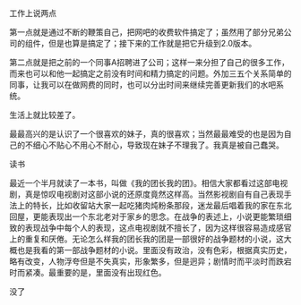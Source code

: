 工作上说两点

第一点就是通过不断的鞭策自己，把网吧的收费软件搞定了；虽然用了部分兄弟公司的组件，但是也算是搞定了；接下来的工作就是把它升级到2.0版本。

第二点就是把之前的一个同事A招聘进了公司；这样一来分担了自己的很多工作，而来也可以和他一起搞定之前没有时间和精力搞定的问题。外加三五个关系简单的同事，让我可以在做网费的同时，也可以分出时间来继续完善更新我们的水吧系统。


生活上就比较差了。

最最高兴的是认识了一个很喜欢的妹子，真的很喜欢；当然最最难受的也是因为自己的不细心不贴心不用心不耐心，导致现在妹子不理我了。我真是被自己蠢哭。


读书

最近一个半月就读了一本书，叫做《我的团长我的团》。相信大家都看过这部电视剧，真是惊叹电视剧对这部小说的还原度竟然这样高。当然影视剧自有自己表现手法上的特长，比如收留站大家一起吃猪肉炖粉条那段，迷龙最后唱着我的家在东北回屋，更能表现出一个东北老对于家乡的思念。在战争的表述上，小说更能繁琐细致的表现战争中每个人的表现，这点电视剧就不擅长了，因为这样很容易造成感官上的重复和厌倦。无论怎么样我的团长我的团是一部很好的战争题材的小说，这大概也是我看的第一部战争题材的小说。里面没有政治，没有色彩，根据真实历史，略有改变，人物浮夸但是不失真实，形象繁多，但是迥异；剧情时而平淡时而跌宕时而紧凑。最重要的是，里面没有出现红色。


没了
